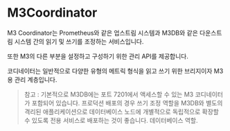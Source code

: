 # M3Coordinator
M3 Coordinator는 Prometheus와 같은 업스트림 시스템과 M3DB와 같은 다운스트림 시스템 간의 읽기 및 쓰기를 조정하는 서비스입니다.

또한 M3의 다른 부분을 설정하고 구성하기 위한 관리 API를 제공합니다.

코디네이터는 일반적으로 다양한 유형의 메트릭 형식을 읽고 쓰기 위한 브리지이자 M3용 관리 계층입니다.

> 참고 : 기본적으로 M3DB에는 포트 7201에서 액세스할 수 있는 M3 코디네이터가 포함되어 있습니다. 프로덕션 배포의 경우 쓰기 조정 역할을 M3DB와 별도의 격리된 애플리케이션으로 데이터베이스 노드에 개별적으로 독립적으로 확장할 수 있도록 전용 서비스로 배포하는 것이 좋습니다. 데이터베이스 역할.